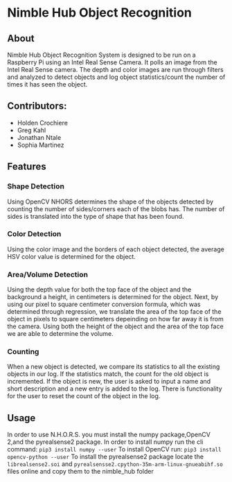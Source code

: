 # Nimble Hub Object Recognition

## About
Nimble Hub Object Recognition System is designed to be run on a Raspberry Pi using an Intel Real Sense Camera. It polls an image from the Intel Real Sense camera. The depth and color images are run through filters and analyzed to detect objects and log object statistics/count the number of times it has seen the object.


## Contributors:
- Holden Crochiere
- Greg Kahl
- Jonathan Ntale
- Sophia Martinez

## Features
### Shape Detection
Using OpenCV NHORS determines the shape of the objects detected by counting the number of sides/corners each of the blobs has. The number of sides is translated into the type of shape that has been found.

### Color Detection
Using the color image and the borders of each object detected, the average HSV color value is determined for the object.

### Area/Volume Detection
Using the depth value for both the top face of the object and the background a height, in centimeters is determined for the object. Next, by using our pixel to square centimeter conversion formula, which was determined through regression, we translate the area of the top face of the object in pixels to square centimeters depeinding on how far away it is from the camera. Using both the height of the object and the area of the top face we are able to determine the volume. 

### Counting
When a new object is detected, we compare its statistics to all the existing objects in our log. If the statistics match, the count for the old object is incremented. If the object is new, the user is asked to input a name and short description and a new entry is added to the log. There is functionality for the user to reset the count of the object in the log. 

## Usage
In order to use N.H.O.R.S. you must install the numpy package,OpenCV 2,and the pyrealsense2 package.
In order to install numpy run the cli command: `pip3 install numpy --user`
To install OpenCV run: `pip3 install opencv-python --user`
To install the pyrealsense2 package locate the `librealsense2.soi` and `pyrealsensse2.cpython-35m-arm-linux-gnueabihf.so` files online and copy them to the nimble_hub folder
